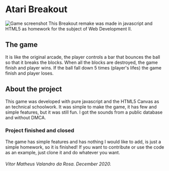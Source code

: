 # Atari Breakout
![Game screenshot](https://user-images.githubusercontent.com/50156875/102342913-af068e80-3f78-11eb-92e2-212972386b86.png)
This Breakout remake was made in javascript and HTML5 as homework for the subject of Web Development II.

## The game

It is like the original arcade, the player controls a bar that bounces the ball so that it breaks the blocks. When all the blocks are destroyed, the game finish and player wins. If the ball fall down 5 times (player's lifes) the game finish and player loses.

## About the project

This game was developed with pure javascript and the HTML5 Canvas as an technical schoolwork. 
It was simple to make the game, it has few and simple features, but it was still fun. I got the sounds from a public database and without DMCA.

### Project finished and closed

The game has simple features and has nothing I would like to add, is just a simple homework, so it is finished! If you want to contribute or use the code as an example, just clone it and do whatever you want.

###### Vitor Matheus Valandro da Rosa. December 2020.
